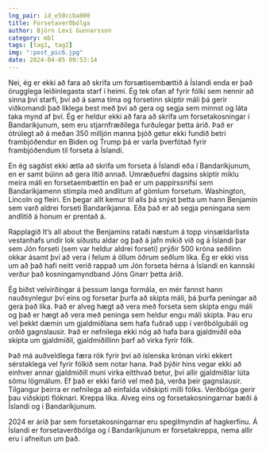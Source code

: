 ```yaml
---
lng_pair: id_e50ccba800
title: Forsetaverðbólga
author: Björn Leví Gunnarsson
category: mbl
tags: [tag1, tag2]
img: ":post_pic6.jpg"
date: 2024-04-05 09:53:14
---
```


Nei, ég er ekki að fara að skrifa um forsætisembættið á Íslandi enda er það örugglega leiðinlegasta starf í heimi. Ég tek ofan af fyrir fólki sem nennir að sinna því starfi, því að á sama tíma og forsetinn skiptir máli þá gerir viðkomandi það líklega best með því að gera og segja sem minnst og láta taka mynd af því. Ég er heldur ekki að fara að skrifa um forsetakosningar í Bandaríkjunum, sem eru stjarnfræðilega furðulegar þetta árið. Það er ótrúlegt að á meðan 350 milljón manna þjóð getur ekki fundið betri frambjóðendur en Biden og Trump þá er varla þverfótað fyrir frambjóðendum til forseta á Íslandi. 

En ég sagðist ekki ætla að skrifa um forseta á Íslandi eða í Bandaríkjunum, en er samt búinn að gera lítið annað. Umræðuefni dagsins skiptir miklu meira máli en forsetaembættin en það er um pappírssnifsi sem Bandaríkjamenn stimpla með andlitum af gömlum forsetum. Washington, Lincoln og fleiri. En þegar allt kemur til alls þá snýst þetta um hann Benjamín sem varð aldrei forseti Bandaríkjanna. Eða það er að segja peningana sem andlitið á honum er prentað á.

Rapplagið It’s all about the Benjamins rataði næstum á topp vinsældarlista vestanhafs undir lok síðustu aldar og það á jafn mikið við og á Íslandi þar sem Jón forseti (sem var heldur aldrei forseti) prýðir 500 króna seðilinn okkar ásamt því að vera í felum á öllum öðrum seðlum líka. Ég er ekki viss um að það hafi neitt verið rappað um Jón forseta hérna á Íslandi en kannski verður það kosningamyndband Jóns Gnarr þetta árið.

Ég biðst velvirðingar á þessum langa formála, en mér fannst hann nauðsynlegur því eins og forsetar þurfa að skipta máli, þá þurfa peningar að gera það líka. Það er alveg hægt að vera með forseta sem skipta engu máli og það er hægt að vera með peninga sem heldur engu máli skipta. Þau eru vel þekkt dæmin um gjaldmiðlana sem hafa fuðrað upp í verðbólgubáli og orðið gagnslausir. Það er nefnilega ekki nóg að hafa bara gjaldmiðil eða skipta um gjaldmiðil, gjaldmiðillinn þarf að virka fyrir fólk. 

Það má auðveldlega færa rök fyrir því að  íslenska krónan virki ekkert sérstaklega vel fyrir fólkið sem notar hana. Það þýðir hins vegar ekki að einhver annar gjaldmiðill muni virka eitthvað betur, því allir gjaldmiðlar lúta sömu lögmálum. Ef það er ekki farið vel með þá, verða þeir gagnslausir. Tilgangur þeirra er nefnilega að einfalda viðskipti milli fólks. Verðbólga gerir þau viðskipti flóknari. Kreppa líka. Alveg eins og forsetakosningarnar bæði á Íslandi og í Bandaríkjunum. 

2024 er árið þar sem forsetakosningarnar eru spegilmyndin af hagkerfinu. Á Íslandi er forsetaverðbólga og í Bandaríkjunum er forsetakreppa, nema allir eru í afneitun um það.

